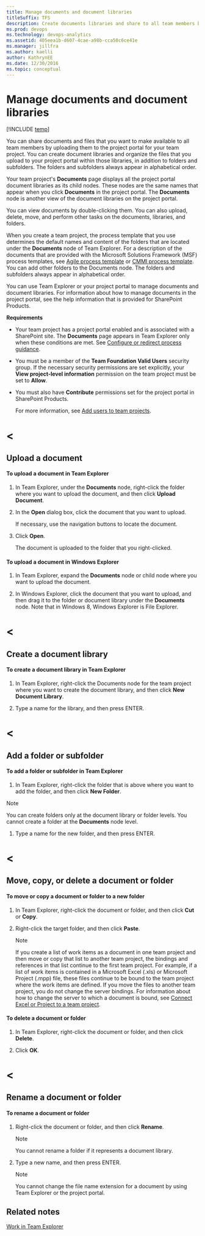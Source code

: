 ```yaml
---
title: Manage documents and document libraries 
titleSuffix: TFS
description: Create documents libraries and share to all team members by uploading them to the project portal for the team project - Team Foundation Server 
ms.prod: devops
ms.technology: devops-analytics
ms.assetid: 405eea1b-d607-4cae-a98b-cca50c6ce41e
ms.manager: jillfra
ms.author: kaelli
author: KathrynEE
ms.date: 12/30/2016
ms.topic: conceptual
---
```


# Manage documents and document libraries

[!INCLUDE [temp](../_shared/tfs-sharepoint-version.md)]

You can share documents and files that you want to make available to all team members by uploading them to the project portal for your team project. You can create document libraries and organize the files that you upload to your project portal within those libraries, in addition to folders and subfolders. The folders and subfolders always appear in alphabetical order.  
  
 Your team project's **Documents** page displays all the project portal document libraries as its child nodes. These nodes are the same names that appear when you click **Documents** in the project portal. The **Documents** node is another view of the document libraries on the project portal.  
  
 You can view documents by double-clicking them. You can also upload, delete, move, and perform other tasks on the documents, libraries, and folders.  
  
 When you create a team project, the process template that you use determines the default names and content of the folders that are located under the **Documents** node of Team Explorer. For a description of the documents that are provided with the Microsoft Solutions Framework (MSF) process templates, see [Agile process template](../../boards/work-items/guidance/agile-process.md) or [CMMI process template](../../boards/work-items/guidance/cmmi-process.md). You can add other folders to the Documents node. The folders and subfolders always appear in alphabetical order.  
  
 You can use Team Explorer or your project portal to manage documents and document libraries. For information about how to manage documents in the project portal, see the help information that is provided for SharePoint Products.  
  
 **Requirements**  
  
-   Your team project has a project portal enabled and is associated with a SharePoint site. The **Documents** page appears in Team Explorer only when these conditions are met. See [Configure or redirect process guidance](configure-or-redirect-process-guidance.md).  
  
-   You must be a member of the **Team Foundation Valid Users** security group. If the necessary security permissions are set explicitly, your **View project-level information** permission on the team project must be set to **Allow**.  
  
-   You must also have **Contribute** permissions set for the project portal in SharePoint Products.  
  
     For more information, see [Add users to team projects](../../organizations/security/set-sharepoint-permissions.md).  
 # <
## <a name="TE_Uploading"></a> Upload a document  
  
#### To upload a document in Team Explorer  
  
1.  In Team Explorer, under the **Documents** node, right-click the folder where you want to upload the document, and then click **Upload Document**.  
  
2.  In the **Open** dialog box, click the document that you want to upload.  
  
     If necessary, use the navigation buttons to locate the document.  
  
3.  Click **Open**.  
  
     The document is uploaded to the folder that you right-clicked.  
  
#### To upload a document in Windows Explorer  
  
1.  In Team Explorer, expand the **Documents** node or child node where you want to upload the document.  
  
2.  In Windows Explorer, click the document that you want to upload, and then drag it to the folder or document library under the **Documents** node. Note that in Windows 8, Windows Explorer is File Explorer.  
 # <
## <a name="TE_CreatingLibrary"></a> Create a document library  
  
#### To create a document library in Team Explorer  
  
1.  In Team Explorer, right-click the Documents node for the team project where you want to create the document library, and then click **New Document Library**.  
  
2.  Type a name for the library, and then press ENTER.  
 # <
## <a name="TE_Adding"></a> Add a folder or subfolder  
  
#### To add a folder or subfolder in Team Explorer  
  
1.  In Team Explorer, right-click the folder that is above where you want to add the folder, and then click **New Folder**.  
  
> [!NOTE]
>  You can create folders only at the document library or folder levels. You cannot create a folder at the **Documents** node level.  
  
1.  Type a name for the new folder, and then press ENTER.  
 # <
## <a name="TE_Moving"></a> Move, copy, or delete a document or folder  
  
#### To move or copy a document or folder to a new folder  
  
1.  In Team Explorer, right-click the document or folder, and then click **Cut** or **Copy**.  
  
2.  Right-click the target folder, and then click **Paste**.  
  
    > [!NOTE]
    >  If you create a list of work items as a document in one team project and then move or copy that list to another team project, the bindings and references in that list continue to the first team project. For example, if a list of work items is contained in a Microsoft Excel (.xls) or Microsoft Project (.mpp) file, these files continue to be bound to the team project where the work items are defined. If you move the files to another team project, you do not change the server bindings. For information about how to change the server to which a document is bound, see [Connect Excel or Project to a team project](../../organizations/projects/connect-to-projects.md).  
  
#### To delete a document or folder  
  
1.  In Team Explorer, right-click the document or folder, and then click **Delete**.  
  
2.  Click **OK**.  
 # <
## <a name="TE_Renaming"></a> Rename a document or folder  
  
#### To rename a document or folder  
  
1.  Right-click the document or folder, and then click **Rename**.  
  
    > [!NOTE]
    >  You cannot rename a folder if it represents a document library.  
  
2.  Type a new name, and then press ENTER.  
  
    > [!NOTE]
    >  You cannot change the file name extension for a document by using Team Explorer or the project portal.  
  
## Related notes  
 [Work in Team Explorer](../../user-guide/work-team-explorer.md)